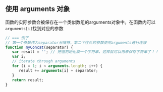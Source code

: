 
## 使用 arguments 对象
函数的实际参数会被保存在一个类似数组的arguments对象中。在函数内可以`arguments[i]`找到对应的参数

```js
// === 例子
// 第一个参数作为separator分隔符，第二个往后的参数使用arguments进行连接
function myConcat(separator) {
   var result = ''; // 把值初始化成一个字符串，这样就可以用来保存字符串了！！
   var i;
   // iterate through arguments
   for (i = 1; i < arguments.length; i++) {
      result += arguments[i] + separator;
   }
   return result;
}


```